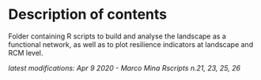 # Description of contents

Folder containing R scripts to build and analyse the landscape as a functional network, as well as to plot resilience indicators at landscape and RCM level. 


*latest modifications: Apr 9 2020 - Marco Mina*
*Rscripts n.21, 23, 25, 26*
